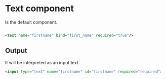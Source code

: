 # Text component

Is the default component.

```xml

<text name="firstname" bind="first_name" required="true"/>
```

## Output

It will be interpreted as an input text.

```html
<input type="text" name="firstname" id="firstname" required="required">
```
